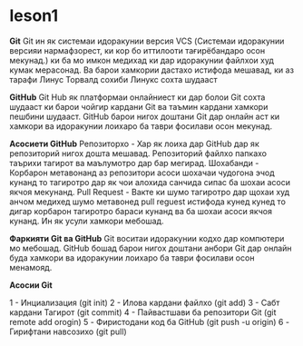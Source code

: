 # leson1

   **Git**
Git ин як системаи идоракунии версия VCS (Системаи идоракунии версияи нармафзорест, ки кор бо иттилооти тағирёбандаро осон мекунад.) ки ба мо имкон медихад ки дар идоракунии файлхои худ кумак мерасонад. Ва барои хамкории дастахо истифода мешавад, ки аз тарафи Линус Торвалд сохиби Линукс сохта шудааст



   **GitHub**
Git Hub як платформаи онлайниест ки дар болои Git сохта шудааст ки барои чойгир кардани Git ва таъмин кардани хамкори пешбини шудааст.
GitHub барои нигох доштани Git дар онлайн аст ки хамкори ва идоракунии лоихаро ба таври фосилави осон мекунад.


  **Асосиети GitHub**
 Репозиторхо - Хар як лоиха дар GitHub дар як репозиторий нигох дошта мешавад. Репозиторий файлхо папкахо таърихи тагирот ва маълумотро дар бар мегирад.
 Шохабанди - Корбарон метавонанд аз репозитори асоси шохачаи чудогона эчод кунанд то тагиротро дар як чои алохида санчида сипас ба шохаи асоси якчоя мекунанд.
 Pull Request - Вакте ки шумо тагиротро дар щохаи худ анчом медихед шумо метавонед pull reguest истифода кунед кунед то  дигар корбарон тагиротро бараси кунанд ва ба шохаи асоси якчоя кунанд. Ин як усули хамкори мебошад.



  **Фаркияти Git ва GitHub**
Git воситаи идоракунии кодхо дар компютери мо мебошад. GitHub бошад барои нигох доштани анбори Git дар онлайн буда хамкори ва идоракунии лоихаро ба таври фосилави осон менамояд.



**Асосии Git**

1 - Инциализация (git init)
2 - Илова кардани файлхо (git add)
3 - Сабт кардани Тагирот (git commit)
4 - Пайвастшави ба репозитори Git (git remote add orogin)
5 - Фиристодани код ба GitHub (git push -u origin)
6 - Гирифтани навсозихо (git pull)
